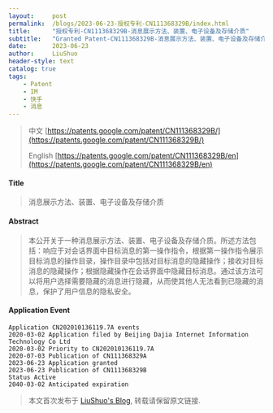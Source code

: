 ```yaml
---
layout:     post
permalink:  /blogs/2023-06-23-授权专利-CN111368329B/index.html
title:      "授权专利-CN111368329B-消息展示方法、装置、电子设备及存储介质"
subtitle:   "Granted Patent-CN111368329B-消息展示方法、装置、电子设备及存储介质"
date:       2023-06-23
author:     LiuShuo
header-style: text
catalog: true
tags:
    - Patent
    - IM
    - 快手
    - 消息
---
```

> 中文 [https://patents.google.com/patent/CN111368329B/](https://patents.google.com/patent/CN111368329B/)
>
> English [https://patents.google.com/patent/CN111368329B/en](https://patents.google.com/patent/CN111368329B/en)

#### Title
> 消息展示方法、装置、电子设备及存储介质






















#### Abstract
> 本公开关于一种消息展示方法、装置、电子设备及存储介质。所述方法包括：响应于对会话界面中目标消息的第一操作指令，根据第一操作指令展示目标消息的操作目录，操作目录中包括对目标消息的隐藏操作；接收对目标消息的隐藏操作；根据隐藏操作在会话界面中隐藏目标消息。通过该方法可以将用户选择需要隐藏的消息进行隐藏，从而使其他人无法看到已隐藏的消息，保护了用户信息的隐私安全。
























#### Application Event
```
Application CN202010136119.7A events 
2020-03-02 Application filed by Beijing Dajia Internet Information Technology Co Ltd
2020-03-02 Priority to CN202010136119.7A
2020-07-03 Publication of CN111368329A
2023-06-23 Application granted
2023-06-23 Publication of CN111368329B
Status Active
2040-03-02 Anticipated expiration
```
> 本文首次发布于 [LiuShuo's Blog](https://liushuo.me), 
转载请保留原文链接.

